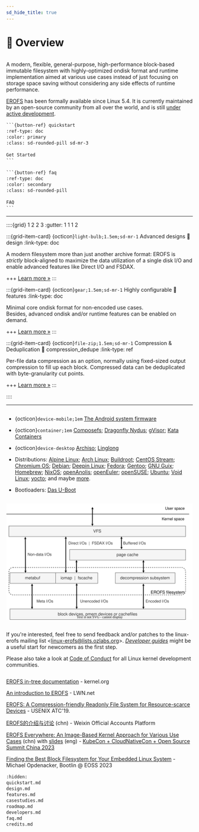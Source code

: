 ```yaml
---
sd_hide_title: true
---
```


# 🔎 Overview

```{rubric} EROFS - Enhanced Read-Only File System
```

A modern, flexible, general-purpose, high-performance block-based immutable
filesystem with highly-optimized ondisk format and runtime implementation aimed
at various use cases instead of just focusing on storage space saving without
considering any side effects of runtime performance.

[EROFS](https://docs.kernel.org/filesystems/erofs.html) has been formally
available since Linux 5.4.  It is currently maintained by an open-source
community from all over the world, and is still
[under active development](roadmap.md).

````{div} sd-d-flex-row
```{button-ref} quickstart
:ref-type: doc
:color: primary
:class: sd-rounded-pill sd-mr-3

Get Started
```

```{button-ref} faq
:ref-type: doc
:color: secondary
:class: sd-rounded-pill

FAQ
```
````

---

::::{grid} 1 2 2 3
:gutter: 1 1 1 2

:::{grid-item-card} {octicon}`light-bulb;1.5em;sd-mr-1` Advanced designs
:link: design
:link-type: doc

A modern filesystem more than just another archive format: EROFS is _strictly_
block-aligned to maximize the data utilization of a single disk I/O and enable
advanced features like Direct I/O and FSDAX.

+++
[Learn more »](design)
:::

:::{grid-item-card} {octicon}`gear;1.5em;sd-mr-1` Highly configurable
:link: features
:link-type: doc

Minimal core ondisk format for non-encoded use cases. \
Besides, advanced ondisk and/or runtime features can be enabled on demand.

+++
[Learn more »](features)
:::

:::{grid-item-card} {octicon}`file-zip;1.5em;sd-mr-1` Compression & Deduplication
:link: compression_dedupe
:link-type: ref

Per-file data compression as an option, normally using fixed-sized output
compression to fill up each block.  Compressed data can be deduplicated with
byte-granularity cut points.

+++
[Learn more »](compression_dedupe)
:::

::::

---

```{rubric} Applications
```

 - {octicon}`device-mobile;1em` [The Android system firmware](https://source.android.com/docs/core/architecture/kernel/erofs)

 - {octicon}`container;1em` [Composefs](https://github.com/containers/composefs);
[Dragonfly Nydus](https://nydus.dev/); [gVisor](https://github.com/google/gvisor/pull/9486);
[Kata Containers](https://github.com/kata-containers/kata-containers/blob/main/docs/how-to/how-to-use-erofs-build-rootfs.md)

 - {octicon}`device-desktop` [Archiso](https://gitlab.archlinux.org/archlinux/archiso/-/merge_requests/82);
[Linglong](https://linglong.dev)

 - Distributions: [Alpine Linux](https://pkgs.alpinelinux.org/package/edge/community/x86_64/erofs-utils);
[Arch Linux](https://archlinux.org/packages/extra/x86_64/erofs-utils);
[Buildroot](https://buildroot.org/);
[CentOS Stream](https://gitlab.com/redhat/centos-stream/src/kernel/centos-stream-9/-/commit/37d0627c30a55e4159f00af2d02b5d64b1dc98e8);
[Chromium OS](https://chromium-review.googlesource.com/c/chromiumos/platform/crosutils/+/5125177);
[Debian](https://packages.debian.org/sid/erofs-utils);
[Deepin Linux](https://github.com/deepin-community/erofs-utils);
[Fedora](https://packages.fedoraproject.org/pkgs/erofs-utils/erofs-utils);
[Gentoo](https://packages.gentoo.org/packages/sys-fs/erofs-utils);
[GNU Guix](https://packages.guix.gnu.org/packages/erofs-utils);
[Homebrew](https://formulae.brew.sh/formula/erofs-utils);
[NixOS](https://github.com/NixOS/nixpkgs/tree/nixos-unstable/pkgs/tools/filesystems/erofs-utils);
[openAnolis](https://openanolis.cn/?lang=en);
[openEuler](https://gitee.com/openeuler/kernel/pulls/3828);
[openSUSE](https://packagehub.suse.com/packages/erofs-utils);
[Ubuntu](https://packages.ubuntu.com/erofs-utils);
[Void Linux](https://github.com/void-linux/void-packages/tree/master/srcpkgs/erofs-utils);
[yocto](https://yoctoproject.org); and maybe [more](https://repology.org/project/erofs-utils).

 - Bootloaders: [Das U-Boot](https://www.denx.de/project/u-boot)

```{rubric} Architecture
```

![EROFS dataflow in brief](_static/erofs_dataflow.svg)

```{rubric} Feedback & Contributing
```

If you're interested, feel free to send feedback and/or patches to
the linux-erofs mailing list <[linux-erofs@lists.ozlabs.org](mailto:linux-erofs@lists.ozlabs.org)>.
[_Developer guides_](developers.md) might be a useful start for newcomers as
the first step.

Please also take a look at [Code of Conduct](https://www.kernel.org/code-of-conduct.html)
for all Linux kernel development communities.

```{rubric} Additional resources
```

[EROFS in-tree documentation](https://www.kernel.org/doc/Documentation/filesystems/erofs.rst) - kernel.org

[An introduction to EROFS](https://lwn.net/Articles/934047/) - LWN.net

[EROFS: A Compression-friendly Readonly File System for Resource-scarce Devices](https://www.usenix.org/conference/atc19/presentation/gao) - USENIX ATC'19.

[EROFS的介绍与讨论](https://mp.weixin.qq.com/s/0_5JnSvfu2pm0CZjBHx8yw) (chn) - Weixin Official Accounts Platform

[EROFS Everywhere: An Image-Based Kernel Approach for Various Use Cases](https://youtu.be/nyfECa7OOUM) (chn) with [slides](https://static.sched.com/hosted_files/kccncosschn2023/13/OSS-China-2023-EROFS.pdf) (eng) - [KubeCon + CloudNativeCon + Open Source Summit China 2023](https://www.lfasiallc.com/kubecon-cloudnativecon-open-source-summit-china/)

[Finding the Best Block Filesystem for Your Embedded Linux System](https://youtu.be/kLxM4FyiVpQ) - Michael Opdenacker, Bootlin @ EOSS 2023

```{toctree}
:hidden:
quickstart.md
design.md
features.md
casestudies.md
roadmap.md
developers.md
faq.md
credits.md
```

